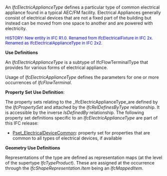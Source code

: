 ﻿An _IfcElectricApplianceType_ defines a particular type of common electrical appliance found in a typical AEC/FM facility. Electrical Appliances generally consist of electrical devices that are not a fixed part of the building but instead can be moved from one space to another and are powered with electricity.

> <font color="#0000ff" size="-1">
HISTORY: New entity in IFC R1.0.
Renamed from IfcElectricalFixture in IFC 2x. Renamed as
IfcElectricalApplianceType in IFC 2x2. </font>
> 


****Use Definitions****

An _IfcElectricApplianceType_ is a subtype of IfcFlowTerminalType that provides for various forms of electrical appliance.

Usage of _IfcElectricApplianceType_ defines the parameters for one or more occurrences of _IfcFlowTerminal_.

****Property Set Use Definition****:

The property sets relating to the _IfcElectricApplianceType_are defined by the _IfcPropertySet_ and attached by the _IfcRelDefinesByType_ relationship. It is accessible by the inverse _IsDefinedBy_ relationship. The following property set definitions specific to an _IfcElectricApplianceType_ are part of this IFC release:

* [Pset_ElectricalDeviceCommon](../../psd/IfcElectricalDomain/Pset_ElectricalDeviceCommon.xml): property set for properties that are common to all types of electrical devices, if available 

****Geometry Use Definitions****

Representations of the type are defined as representation maps (at the level of the supertype _IfcTypeProduct_). These are assigned at the occurrence through the _IfcShapeRepresentation.Item_ being an _IfcMappedItem_.